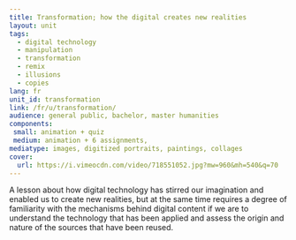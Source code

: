 ```yaml
---
title: Transformation; how the digital creates new realities
layout: unit
tags:
  - digital technology
  - manipulation
  - transformation
  - remix
  - illusions
  - copies
lang: fr
unit_id: transformation
link: /fr/u/transformation/
audience: general public, bachelor, master humanities
components:
 small: animation + quiz
 medium: animation + 6 assignments,   
mediatype: images, digitized portraits, paintings, collages
cover:
  url: https://i.vimeocdn.com/video/718551052.jpg?mw=960&mh=540&q=70
---
```


A lesson about how digital technology has stirred our imagination and enabled us to create new realities, but at the same time requires a degree of familiarity with the mechanisms behind digital content if we are to understand the technology that has been applied and assess the origin and nature of the sources that have been reused.

<!-- more -->
